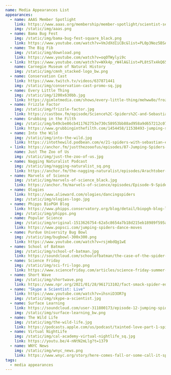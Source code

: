 ```yaml
---
name: Media Appearances List
appearances:
  - name: AAAS Member Spotlight
    link: https://www.aaas.org/membership/member-spotlight/scientist-sebastian-echeverri-treats-spiders-dignity-they-deserve
    img: /static/img/aaas.png
  - name: Bama Bug Fest
    img: /static/img/bama-bug-fest-square_black.png
    link: https://www.youtube.com/watch?v=VmJdXdIiCBc&list=PL0p3Noz5BSA8ZgDsmSBW_C7S6QqFALpZb&index=7
  - name: The Big Fib
    img: /static/img/download.png
    link: https://www.youtube.com/watch?v=oqOTWylyi9c
  - link: https://www.youtube.com/watch?v=WXk4p_rW4lA&list=PL8tSTx4kQ65mLlIegtZijwPdBsm3haGYj&index=2
    name: Carnegie Museum of Natural History
    img: /static/img/cmnh_stacked-logo_bw.png
  - name: Conservation Cast
    link: https://www.twitch.tv/videos/637871441
    img: /static/img/conservation-cast-promo-sq.jpg
  - name: Every Little Thing
    img: /static/img/1200x630bb.jpg
    link: https://gimletmedia.com/shows/every-little-thing/mehww8o/frozen-food-how-long-is-too-long
  - name: Frizzle Factor
    img: /static/img/frizzle-factor.jpg
    link: https://castbox.fm/episode/Science%2C-Spiders%2C-and-Sebastian-Echeverri-id2608046-id227002891
  - name: Grubbing in the Filth
    img: /static/img/b49cbe86cb411762753e730c58953bb88ad958a9d657212c074729b6f04e5463.jpg
    link: https://www.grubbinginthefilth.com/1454458/11538493-jumping-spiders-with-dr-sebastian-echeverri
  - name: Into the Wild
    img: /static/img/into-the-wild.jpg
    link: https://intothewild.podbean.com/e/21-spiders-with-sebastian-echeverri/
  - link: https://anchor.fm/justthezooofus/episodes/87-Jumping-Spiders-w-Dr--Sebastian-Echeverri-ercevf
    name: Just The Zoo of Us
    img: /static/img/just-the-zoo-of-us.jpg
  - name: Nagging Naturalist Podcast
    img: /static/img/nagging-naturalist_sq.png
    link: https://anchor.fm/the-nagging-naturalist/episodes/Arachtober-Interview-with-Dr--Sebastian-Echeverri-elcc0h
  - name: Marvels of Science
    img: /static/img/marvels-of-science_black.jpg
    link: https://anchor.fm/marvels-of-science/episodes/Episode-9-Spider-Man-Does-Whatever-He-Wants-er2gp3
  - name: Ologies
    link: https://www.alieward.com/ologies/dancingspiders
    img: /static/img/ologies-logo.jpg
  - name: Phipps BioPGH Blog
    link: https://www.phipps.conservatory.org/blog/detail/biopgh-blog-leaping-for-jumping-spiders
    img: /static/img/phipps.png
  - name: Popular Science
    img: /static/img/original-1513626754-62a5c8654a7b18d215eb18989f595ad8.png
    link: https://www.popsci.com/jumping-spiders-dance-moves
  - name: Purdue University Bug Bowl
    img: /static/img/bugbowl-300x300.png
    link: https://www.youtube.com/watch?v=rsjmbdQg1wE
  - name: School of Batman
    img: /static/img/school-of-batman.jpg
    link: https://soundcloud.com/schoolofbatman/the-case-of-the-spider-splicers-sebastian-alejandro-echeverri
  - name: Science Friday
    img: /static/img/sci-fri-logo.png
    link: https://www.sciencefriday.com/articles/science-friday-summer-institute-2020/
  - name: Short Wave
    img: /static/img/shortwave.png
    link: https://www.npr.org/2021/01/28/961713102/fact-smack-spider-edition
  - name: "Skype a Scientist: Live"
    link: https://www.youtube.com/watch?v=ihsniD3OR7g
    img: /static/img/skype-a-scientist.jpg
  - name: Surface Learning
    link: https://soundcloud.com/user-311800173/episode-12-jumping-spiders-with-dr-sebastian-echeverri
    img: /static/img/surface-learning_bw.png
  - name: The Wild Life
    img: /static/img/the-wild-life.jpg
    link: https://podcasts.apple.com/us/podcast/tainted-love-part-1-spider-speed-dating-sebastian-echeverri/id1287125533?i=100046559062
  - name: Virtual NightLife
    img: /static/img/cal-academy-virtual-nightlife_sq.jpg
    link: https://youtu.be/4-nNtN2mLlg?t=1379
  - name: WNYC News
    img: /static/img/wnyc_news.png
    link: https://www.wnyc.org/story/here-comes-fall-or-some-call-it-spider-season/?token=1dfc128b329dec57a384fd336f8b6b00&content_type_id=26&object_id=1254001&_=328bed1e
tags:
  - media appearances
---
```


